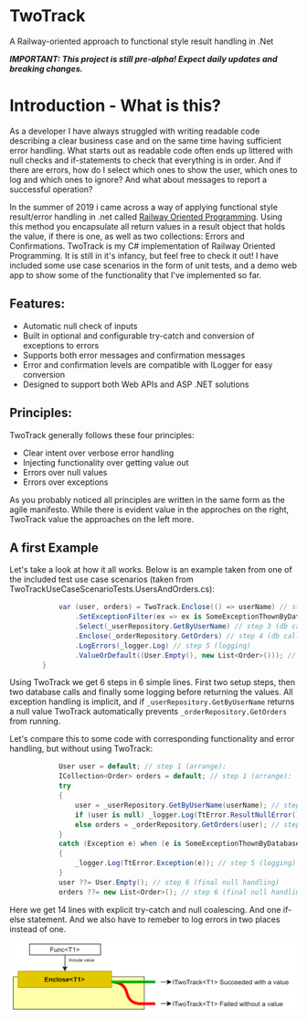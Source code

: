 # TwoTrack
A Railway-oriented approach to functional style result handling in .Net

***IMPORTANT: This project is still pre-alpha! Expect daily updates and breaking changes.***

# Introduction - What is this?
As a developer I have always struggled with writing readable code describing a clear business case and on the same time having sufficient error handling. What starts out as readable code often ends up littered with null checks and if-statements to check that everything is in order. And if there are errors, how do I select which ones to show the user, which ones to log and which ones to ignore?  And what about messages to report a successful operation?

In the summer of 2019 i came across a way of applying functional style result/error handling in .net called [Railway Oriented Programming](https://fsharpforfunandprofit.com/rop/). Using this method you encapsulate all return values in a result object that holds the value, if there is one, as well as two collections: Errors and Confirmations. TwoTrack is my C# implementation of Railway Oriented Programming. It is still in it's infancy, but feel free to check it out! I have included some use case scenarios in the form of unit tests, and a demo web app to show some of the functionality that I've implemented so far.

## Features:
- Automatic null check of inputs
- Built in optional and configurable try-catch and conversion of exceptions to errors
- Supports both error messages and confirmation messages
- Error and confirmation levels are compatible with ILogger for easy conversion
- Designed to support both Web APIs and ASP .NET solutions

## Principles:
TwoTrack generally follows these four principles:
- Clear intent over verbose error handling
- Injecting functionality over getting value out
- Errors over null values
- Errors over exceptions

As you probably noticed all principles are written in the same form as the agile manifesto. While there is evident value in the approches on the right, TwoTrack  value the approaches on the left more.

## A first Example
Let's take a look at how it all works. Below is an example taken from one of the included test use case scenarios (taken from TwoTrackUseCaseScenarioTests.UsersAndOrders.cs):

```C#
            var (user, orders) = TwoTrack.Enclose(() => userName) // step 1 (arrange)
                .SetExceptionFilter(ex => ex is SomeExceptionThownByDatabase) // step 2 (arrange)
                .Select(_userRepository.GetByUserName) // step 3 (db call)
                .Enclose(_orderRepository.GetOrders) // step 4 (db call)
                .LogErrors(_logger.Log) // step 5 (logging)
                .ValueOrDefault((User.Empty(), new List<Order>())); // step 6 (final null handling)
        }

```

Using TwoTrack we get 6 steps in 6 simple lines. First two setup steps, then two database calls and finally some logging before returning the values. All exception handling is implicit, and if `_userRepository.GetByUserName` returns a null value TwoTrack automatically prevents `_orderRepository.GetOrders` from running. 

Let's compare this to some code with corresponding functionality and error handling, but without using TwoTrack:

```C#
            User user = default; // step 1 (arrange):
            ICollection<Order> orders = default; // step 1 (arrange):
            try
            {
                user = _userRepository.GetByUserName(userName); // step 3 (act)
                if (user is null) _logger.Log(TtError.ResultNullError()); // step 5 (logging)
                else orders = _orderRepository.GetOrders(user); // step 4 (act)
            }
            catch (Exception e) when (e is SomeExceptionThownByDatabase) // step 2 (arrange)
            {
                _logger.Log(TtError.Exception(e)); // step 5 (logging)
            }
            user ??= User.Empty(); // step 6 (final null handling)
            orders ??= new List<Order>(); // step 6 (final null handling)
```
Here we get 14 lines with explicit try-catch and null coalescing. And one if-else statement. And we also have to remeber to log errors in two places instead of one.


![alt text](./Docs/Img/StaticEnclose.png "Diagram image showing StaticEnclose")



